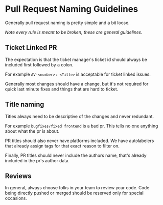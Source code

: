 # Pull Request Naming Guidelines

Generally pull request naming is pretty simple and a bit loose.

_Note every rule is meant to be broken, these are general guidelines._

## Ticket Linked PR

The expectation is that the ticket manager's ticket id should always be included first followed by a colon.

For example `AV-<number>: <Title>` is acceptable for ticket linked issues.

Generally most changes should have a change, but it's not required for quick last minute fixes and things that are hard to ticket.

## Title naming

Titles always need to be descriptive of the changes and never redundant.

For example `bugfixes/fixed frontend` is a bad pr. This tells no one anything about what the pr is about.

PR titles should also never have platforms included. We have autolabelers that already assign tags for that exact reason to filter on.

Finally, PR titles should never include the authors name, that's already included in the pr's author data.

## Reviews

In general, always choose folks in your team to review your code. Code being directly pushed or merged should be reserved only for special occasions.
